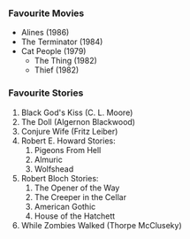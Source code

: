 ### Favourite Movies
- Alines (1986)
- The Terminator (1984)
- Cat People (1979)
  * The Thing (1982)
  * Thief (1982)
  
### Favourite Stories
1. Black God's Kiss (C. L. Moore)
2. The Doll (Algernon Blackwood)
3. Conjure Wife (Fritz Leiber)
3. Robert E. Howard Stories:
   1. Pigeons From Hell
   2. Almuric
   3. Wolfshead
4. Robert Bloch Stories:
   1. The Opener of the Way
   2. The Creeper in the Cellar
   3. American Gothic
   4. House of the Hatchett
5. While Zombies Walked (Thorpe McCluseky)
